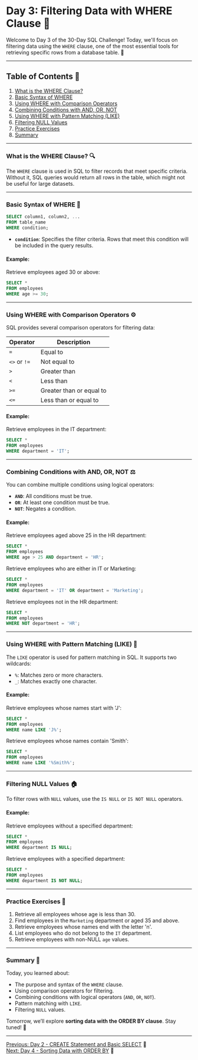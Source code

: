 # Day 3: Filtering Data with WHERE Clause 🌟

Welcome to Day 3 of the 30-Day SQL Challenge! Today, we'll focus on filtering data using the `WHERE` clause, one of the most essential tools for retrieving specific rows from a database table. 🚀

---

## Table of Contents 📒

1. [What is the WHERE Clause?](#what-is-the-where-clause-)
2. [Basic Syntax of WHERE](#basic-syntax-of-where-)
3. [Using WHERE with Comparison Operators](#using-where-with-comparison-operators-)
4. [Combining Conditions with AND, OR, NOT](#combining-conditions-with-and-or-not-)
5. [Using WHERE with Pattern Matching (LIKE)](#using-where-with-pattern-matching-like-)
6. [Filtering NULL Values](#filtering-null-values-)
7. [Practice Exercises](#practice-exercises-)
8. [Summary](#summary-)

---

### What is the WHERE Clause? 🔍

The `WHERE` clause is used in SQL to filter records that meet specific criteria. Without it, SQL queries would return all rows in the table, which might not be useful for large datasets.

---

### Basic Syntax of WHERE 🔧

```sql
SELECT column1, column2, ...
FROM table_name
WHERE condition;
```

- **`condition`**: Specifies the filter criteria. Rows that meet this condition will be included in the query results.

#### Example:
Retrieve employees aged 30 or above:

```sql
SELECT *
FROM employees
WHERE age >= 30;
```

---

### Using WHERE with Comparison Operators ⚙

SQL provides several comparison operators for filtering data:

| **Operator** | **Description**               |
|--------------|-------------------------------|
| `=`          | Equal to                      |
| `<>` or `!=` | Not equal to                  |
| `>`          | Greater than                  |
| `<`          | Less than                     |
| `>=`         | Greater than or equal to      |
| `<=`         | Less than or equal to         |

#### Example:
Retrieve employees in the IT department:

```sql
SELECT *
FROM employees
WHERE department = 'IT';
```

---

### Combining Conditions with AND, OR, NOT ⚖

You can combine multiple conditions using logical operators:

- **`AND`**: All conditions must be true.
- **`OR`**: At least one condition must be true.
- **`NOT`**: Negates a condition.

#### Example:
Retrieve employees aged above 25 in the HR department:

```sql
SELECT *
FROM employees
WHERE age > 25 AND department = 'HR';
```

Retrieve employees who are either in IT or Marketing:

```sql
SELECT *
FROM employees
WHERE department = 'IT' OR department = 'Marketing';
```

Retrieve employees not in the HR department:

```sql
SELECT *
FROM employees
WHERE NOT department = 'HR';
```

---

### Using WHERE with Pattern Matching (LIKE) 🔄

The `LIKE` operator is used for pattern matching in SQL. It supports two wildcards:

- `%`: Matches zero or more characters.
- `_`: Matches exactly one character.

#### Example:
Retrieve employees whose names start with 'J':

```sql
SELECT *
FROM employees
WHERE name LIKE 'J%';
```

Retrieve employees whose names contain 'Smith':

```sql
SELECT *
FROM employees
WHERE name LIKE '%Smith%';
```

---

### Filtering NULL Values 🏠

To filter rows with `NULL` values, use the `IS NULL` or `IS NOT NULL` operators.

#### Example:
Retrieve employees without a specified department:

```sql
SELECT *
FROM employees
WHERE department IS NULL;
```

Retrieve employees with a specified department:

```sql
SELECT *
FROM employees
WHERE department IS NOT NULL;
```

---

### Practice Exercises 📘

1. Retrieve all employees whose age is less than 30.
2. Find employees in the `Marketing` department or aged 35 and above.
3. Retrieve employees whose names end with the letter 'n'.
4. List employees who do not belong to the `IT` department.
5. Retrieve employees with non-NULL `age` values.

---

### Summary 🏁

Today, you learned about:

- The purpose and syntax of the `WHERE` clause.
- Using comparison operators for filtering.
- Combining conditions with logical operators (`AND`, `OR`, `NOT`).
- Pattern matching with `LIKE`.
- Filtering `NULL` values.

Tomorrow, we’ll explore **sorting data with the ORDER BY clause**. Stay tuned! 🚀

---

[Previous: Day 2 - CREATE Statement and Basic SELECT](../Day-2%20Basic%20SELECT%20Statements/Day-2_Basic_SELECT_Statements.md) 🔼\
[Next: Day 4 - Sorting Data with ORDER BY](../Day-4%20Sorting%20Data%20with%20ORDER%20BY/Day-4_Sorting_Data_with_ORDER_BY.md) 🔽


